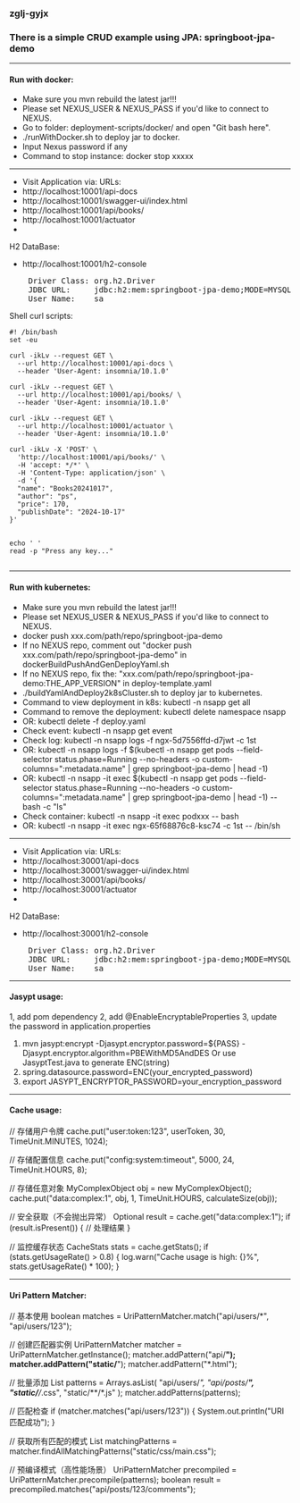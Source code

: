 ### zglj-gyjx
### There is a simple CRUD example using JPA: springboot-jpa-demo

---
#### Run with docker:
- Make sure you mvn rebuild the latest jar!!!
- Please set NEXUS_USER & NEXUS_PASS if you'd like to connect to NEXUS.
- Go to folder: deployment-scripts/docker/ and open "Git bash here".
- ./runWithDocker.sh to deploy jar to docker.
- Input Nexus password if any
- Command to stop instance: docker stop xxxxx
---
- Visit Application via:
URLs:
- http://localhost:10001/api-docs
- http://localhost:10001/swagger-ui/index.html
- http://localhost:10001/api/books/
- http://localhost:10001/actuator
- 
H2 DataBase:
- http://localhost:10001/h2-console
<pre>
    Driver Class: org.h2.Driver
    JDBC URL:     jdbc:h2:mem:springboot-jpa-demo;MODE=MYSQL;DB_CLOSE_DELAY=-1
    User Name:    sa
</pre>

Shell curl scripts:
```shell
#! /bin/bash
set -eu

curl -ikLv --request GET \
  --url http://localhost:10001/api-docs \
  --header 'User-Agent: insomnia/10.1.0'

curl -ikLv --request GET \
  --url http://localhost:10001/api/books/ \
  --header 'User-Agent: insomnia/10.1.0'

curl -ikLv --request GET \
  --url http://localhost:10001/actuator \
  --header 'User-Agent: insomnia/10.1.0'

curl -ikLv -X 'POST' \
  'http://localhost:10001/api/books/' \
  -H 'accept: */*' \
  -H 'Content-Type: application/json' \
  -d '{
  "name": "Books20241017",
  "author": "ps",
  "price": 170,
  "publishDate": "2024-10-17"
}'


echo ' '
read -p "Press any key..."
    
```

---
#### Run with kubernetes:
- Make sure you mvn rebuild the latest jar!!!
- Please set NEXUS_USER & NEXUS_PASS if you'd like to connect to NEXUS.
- docker push xxx.com/path/repo/springboot-jpa-demo
- If no NEXUS repo, comment out "docker push xxx.com/path/repo/springboot-jpa-demo" in dockerBuildPushAndGenDeployYaml.sh
- If no NEXUS repo, fix the: "xxx.com/path/repo/springboot-jpa-demo:THE_APP_VERSION" in deploy-template.yaml
- ./buildYamlAndDeploy2k8sCluster.sh to deploy jar to kubernetes.
- Command to view deployment in k8s: kubectl -n nsapp get all
- Command to remove the deployment: kubectl delete namespace nsapp
- OR: kubectl delete -f deploy.yaml
- Check event: kubectl -n nsapp get event
- Check log: kubectl -n nsapp logs -f ngx-5d7556ffd-d7jwt -c 1st
- OR: kubectl -n nsapp logs -f $(kubectl -n nsapp get pods --field-selector status.phase=Running --no-headers -o custom-columns=":metadata.name" | grep springboot-jpa-demo | head -1)
- OR: kubectl -n nsapp -it exec $(kubectl -n nsapp get pods --field-selector status.phase=Running --no-headers -o custom-columns=":metadata.name" | grep springboot-jpa-demo | head -1) -- bash -c "ls"
- Check container: kubectl -n nsapp -it exec podxxx -- bash 
- OR: kubectl -n nsapp -it exec ngx-65f68876c8-ksc74  -c 1st -- /bin/sh
--- 
- Visit Application via:
  URLs:
- http://localhost:30001/api-docs
- http://localhost:30001/swagger-ui/index.html
- http://localhost:30001/api/books/
- http://localhost:30001/actuator
-
H2 DataBase:
- http://localhost:30001/h2-console
<pre>
    Driver Class: org.h2.Driver
    JDBC URL:     jdbc:h2:mem:springboot-jpa-demo;MODE=MYSQL
    User Name:    sa
</pre>

---
#### Jasypt usage:
1, add pom dependency
2, add @EnableEncryptableProperties
3, update the password in application.properties

   1. mvn jasypt:encrypt -Djasypt.encryptor.password=${PASS} -Djasypt.encryptor.algorithm=PBEWithMD5AndDES
Or use JasyptTest.java to generate ENC(string)
   2. spring.datasource.password=ENC(your_encrypted_password)
   3. export JASYPT_ENCRYPTOR_PASSWORD=your_encryption_password

---
#### Cache usage:
// 存储用户令牌
cache.put("user:token:123", userToken, 30, TimeUnit.MINUTES, 1024);

// 存储配置信息
cache.put("config:system:timeout", 5000, 24, TimeUnit.HOURS, 8);

// 存储任意对象
MyComplexObject obj = new MyComplexObject();
cache.put("data:complex:1", obj, 1, TimeUnit.HOURS, calculateSize(obj));

// 安全获取（不会抛出异常）
Optional<MyComplexObject> result = cache.get("data:complex:1");
if (result.isPresent()) {
// 处理结果
}

// 监控缓存状态
CacheStats stats = cache.getStats();
if (stats.getUsageRate() > 0.8) {
log.warn("Cache usage is high: {}%", stats.getUsageRate() * 100);
}


---
#### Uri Pattern Matcher:
// 基本使用
boolean matches = UriPatternMatcher.match("api/users/*", "api/users/123");

// 创建匹配器实例
UriPatternMatcher matcher = UriPatternMatcher.getInstance();
matcher.addPattern("api/**");
matcher.addPattern("static/**");
matcher.addPattern("*.html");

// 批量添加
List<String> patterns = Arrays.asList(
"api/users/*",
"api/posts/**",
"static/**/*.css",
"static/**/*.js"
);
matcher.addPatterns(patterns);

// 匹配检查
if (matcher.matches("api/users/123")) {
System.out.println("URI匹配成功");
}

// 获取所有匹配的模式
List<String> matchingPatterns = matcher.findAllMatchingPatterns("static/css/main.css");

// 预编译模式（高性能场景）
UriPatternMatcher precompiled = UriPatternMatcher.precompile(patterns);
boolean result = precompiled.matches("api/posts/123/comments");